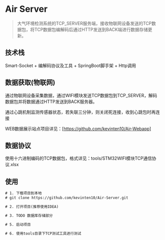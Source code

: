 # Air Server

> 大气环境检测系统的TCP_SERVER服务端，接收物联网设备发送的TCP数据包，将TCP数据包编解码后通过HTTP发送到BACK端进行数据存储更新。

## 技术栈

Smart-Socket + 编解码协议及工具 + SpringBoot脚手架 + Http调用

## 数据获取(物联网)

通过物联网设备采集数据，通过WIFI模块发送TCP数据包到TCP_SERVER，解码数据包并将数据通过HTTP发送到BACK服务器。

通过心跳机制监测传感器状态，若失联三分钟，则关闭死连接，收到心跳包时再连接

WEB数据展示站点项目详见：[https://github.com/kevinten10/Air-Webapp]

## 数据协议

使用十六进制编码的TCP数据包，格式详见：tools/STM32WIFI模块TCP通信协议.xlsx

## 使用

```txt
# 1. 下载项目到本地
# git clone https://github.com/kevinten10/Air-Server.git

# 2. 打开项目(推荐使用IDEA)

# 3. TODO 数据库存储部分

# 5. 启动项目

# 6. 使用tools目录下TCP测试工具进行测试

```